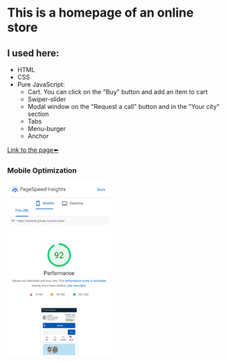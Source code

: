 # This is a homepage of an online store

## I used here:
* HTML
* CSS
* Pure JavaScript:
	* Cart. You can click on the "Buy" button and add an item to cart
	* Swiper-slider
	* Modal window on the "Request a call" button and in the "Your city" section
	* Tabs
	* Menu-burger
	* Anchor

[Link to the page⬅️][link]

### Mobile Optimization
<img src="img/page-speed.jpg" alt="img" style="height: 400px;">

[link]: https://salyerik.github.io/auto-parts
